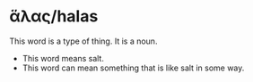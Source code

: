# ἅλας/halas
This word is a type of thing. It is a noun.
* This word means salt.
* This word can mean something that is like salt in some way.
